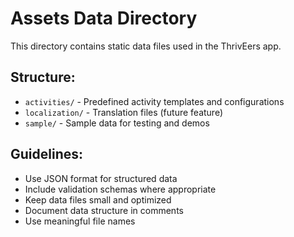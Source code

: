 # Assets Data Directory

This directory contains static data files used in the ThrivEers app.

## Structure:

- `activities/` - Predefined activity templates and configurations
- `localization/` - Translation files (future feature)
- `sample/` - Sample data for testing and demos

## Guidelines:

- Use JSON format for structured data
- Include validation schemas where appropriate
- Keep data files small and optimized
- Document data structure in comments
- Use meaningful file names
